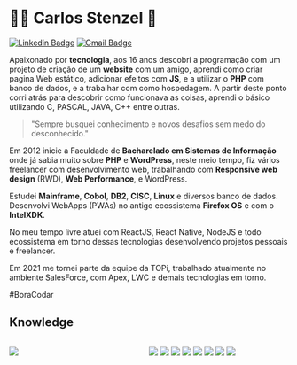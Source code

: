 # :man_technologist: Carlos Stenzel 👋

[![Linkedin Badge](https://img.shields.io/badge/-LinkedIn-blue?style=flat-square&logo=Linkedin&logoColor=white&link=https://www.linkedin.com/in/carlosstenzel/)](https://www.linkedin.com/in/carlosstenzel/)
[![Gmail Badge](https://img.shields.io/badge/-Gmail-c14438?style=flat-square&logo=Gmail&logoColor=white&link=mailto:carlosstenzel@hotmail.com)](mailto:carlosstenzel@hotmail.com)

Apaixonado por **tecnologia**, aos 16 anos descobri a programação com um projeto de criação de um **website** com um amigo, aprendi como criar pagina Web estático, adicionar efeitos com **JS**, e a utilizar o **PHP** com banco de dados, e a trabalhar com como hospedagem. A partir deste ponto corri atrás para descobrir como funcionava as coisas, aprendi o básico utilizando C, PASCAL, JAVA, C++ entre outras.

> "Sempre busquei conhecimento e novos desafios sem medo do desconhecido."

Em 2012 inicie a Faculdade de **Bacharelado em Sistemas de Informação**  onde já sabia muito sobre **PHP** e **WordPress**, neste meio tempo, fiz vários freelancer com desenvolvimento web, trabalhando com **Responsive web design** (RWD), **Web Performance**, e WordPress. 

Estudei **Mainframe**, **Cobol**, **DB2**, **CISC**, **Linux** e diversos banco de dados. Desenvolvi WebApps (PWAs) no antigo ecossistema **Firefox OS** e com o **IntelXDK**.

No meu tempo livre atuei com ReactJS, React Native, NodeJS e todo ecossistema em torno dessas tecnologias desenvolvendo projetos pessoais e freelancer.

Em 2021 me tornei parte da equipe da TOPi, trabalhado atualmente no ambiente SalesForce, com Apex, LWC e demais tecnologias em torno.

#BoraCodar

## Knowledge

<div>
  <p style="float: left; width: 40%; margin-right: 5%;">
    <img src='https://github-readme-stats.vercel.app/api/top-langs/?username=carlosstenzel&theme=dark&layout=compact' />
  </p>
 <p style="float:right; width: 50%">
    <img src='https://img.shields.io/badge/JavaScript-black?style=for-the-badge&logo=javascript' />
    <img src='https://img.shields.io/badge/Linux-E34F26?style=for-the-badge&logo=linux&logoColor=white' />
    <img src='https://img.shields.io/badge/Java-ED8B00?style=for-the-badge&logo=java&logoColor=white' />
    <img src='https://img.shields.io/badge/Salesforce-00A1E0?style=for-the-badge&logo=salesforce&logoColor=white' />
    <img src='https://img.shields.io/badge/-HTML5-E34F26?style=for-the-badge&logo=HTML5&logoColor=white' />
    <img src='https://img.shields.io/badge/-CSS3-1572B6?style=for-the-badge&logo=CSS3&logoColor=white' />
    <img src='https://img.shields.io/badge/-React-black?style=for-the-badge&logo=REACT&logoColor=white' />
    <img src='https://img.shields.io/badge/-Nodejs-black?style=for-the-badge&logo=Node.JS&logoColor=white' />
  
  </p>
  
 </div>
 

